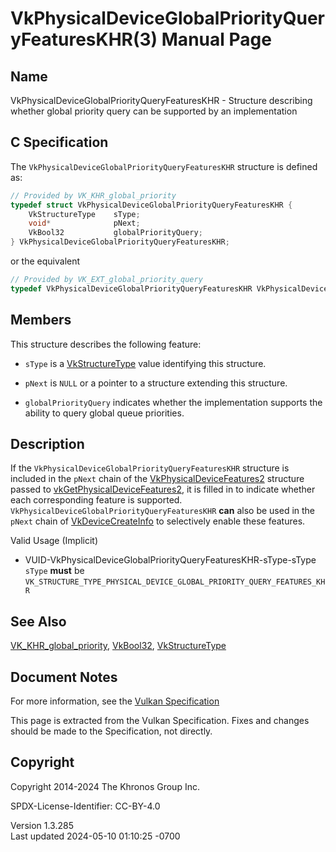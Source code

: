 # VkPhysicalDeviceGlobalPriorityQueryFeaturesKHR(3) Manual Page

## Name

VkPhysicalDeviceGlobalPriorityQueryFeaturesKHR - Structure describing
whether global priority query can be supported by an implementation



## <a href="#_c_specification" class="anchor"></a>C Specification

The `VkPhysicalDeviceGlobalPriorityQueryFeaturesKHR` structure is
defined as:

``` c
// Provided by VK_KHR_global_priority
typedef struct VkPhysicalDeviceGlobalPriorityQueryFeaturesKHR {
    VkStructureType    sType;
    void*              pNext;
    VkBool32           globalPriorityQuery;
} VkPhysicalDeviceGlobalPriorityQueryFeaturesKHR;
```

or the equivalent

``` c
// Provided by VK_EXT_global_priority_query
typedef VkPhysicalDeviceGlobalPriorityQueryFeaturesKHR VkPhysicalDeviceGlobalPriorityQueryFeaturesEXT;
```

## <a href="#_members" class="anchor"></a>Members

This structure describes the following feature:

- `sType` is a [VkStructureType](https://registry.khronos.org/vulkan/specs/1.3-extensions/man/html/VkStructureType.html) value identifying
  this structure.

- `pNext` is `NULL` or a pointer to a structure extending this
  structure.

- <span id="features-globalPriorityQuery"></span> `globalPriorityQuery`
  indicates whether the implementation supports the ability to query
  global queue priorities.

## <a href="#_description" class="anchor"></a>Description

If the `VkPhysicalDeviceGlobalPriorityQueryFeaturesKHR` structure is
included in the `pNext` chain of the
[VkPhysicalDeviceFeatures2](https://registry.khronos.org/vulkan/specs/1.3-extensions/man/html/VkPhysicalDeviceFeatures2.html) structure
passed to
[vkGetPhysicalDeviceFeatures2](https://registry.khronos.org/vulkan/specs/1.3-extensions/man/html/vkGetPhysicalDeviceFeatures2.html), it is
filled in to indicate whether each corresponding feature is supported.
`VkPhysicalDeviceGlobalPriorityQueryFeaturesKHR` **can** also be used in
the `pNext` chain of [VkDeviceCreateInfo](https://registry.khronos.org/vulkan/specs/1.3-extensions/man/html/VkDeviceCreateInfo.html) to
selectively enable these features.

Valid Usage (Implicit)

- <a
  href="#VUID-VkPhysicalDeviceGlobalPriorityQueryFeaturesKHR-sType-sType"
  id="VUID-VkPhysicalDeviceGlobalPriorityQueryFeaturesKHR-sType-sType"></a>
  VUID-VkPhysicalDeviceGlobalPriorityQueryFeaturesKHR-sType-sType  
  `sType` **must** be
  `VK_STRUCTURE_TYPE_PHYSICAL_DEVICE_GLOBAL_PRIORITY_QUERY_FEATURES_KHR`

## <a href="#_see_also" class="anchor"></a>See Also

[VK_KHR_global_priority](https://registry.khronos.org/vulkan/specs/1.3-extensions/man/html/VK_KHR_global_priority.html),
[VkBool32](https://registry.khronos.org/vulkan/specs/1.3-extensions/man/html/VkBool32.html), [VkStructureType](https://registry.khronos.org/vulkan/specs/1.3-extensions/man/html/VkStructureType.html)

## <a href="#_document_notes" class="anchor"></a>Document Notes

For more information, see the <a
href="https://registry.khronos.org/vulkan/specs/1.3-extensions/html/vkspec.html#VkPhysicalDeviceGlobalPriorityQueryFeaturesKHR"
target="_blank" rel="noopener">Vulkan Specification</a>

This page is extracted from the Vulkan Specification. Fixes and changes
should be made to the Specification, not directly.

## <a href="#_copyright" class="anchor"></a>Copyright

Copyright 2014-2024 The Khronos Group Inc.

SPDX-License-Identifier: CC-BY-4.0

Version 1.3.285  
Last updated 2024-05-10 01:10:25 -0700
